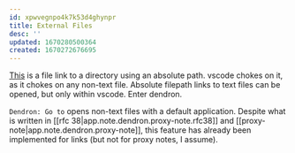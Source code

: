 ```yaml
---
id: xpwvegnpo4k7k53d4ghynpr
title: External Files
desc: ''
updated: 1670280500364
created: 1670272676695
---
```



[This](file:///D:) is a file link to a directory using an absolute path. vscode chokes on it, as it chokes on any non-text file. Absolute filepath links to text files can be opened, but only within vscode. Enter dendron.

`Dendron: Go to` opens non-text files with a default application. Despite what is written in [[rfc 38|app.note.dendron.proxy-note.rfc38]] and [[proxy-note|app.note.dendron.proxy-note]], this feature has already been implemented for links (but not for proxy notes, I assume).


